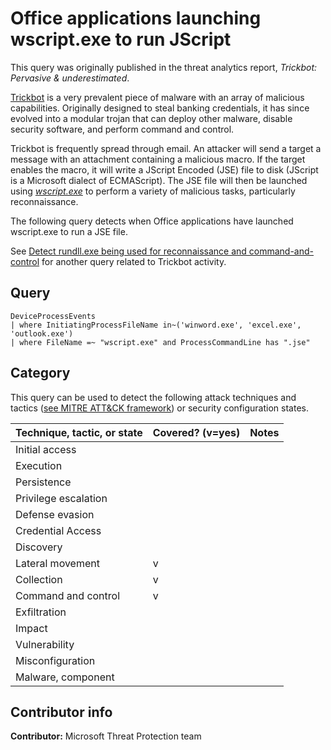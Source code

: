 # Office applications launching wscript.exe to run JScript

This query was originally published in the threat analytics report, *Trickbot: Pervasive & underestimated*.

[Trickbot](https://attack.mitre.org/software/S0266/) is a very prevalent piece of malware with an array of malicious capabilities. Originally designed to steal banking credentials, it has since evolved into a modular trojan that can deploy other malware, disable security software, and perform command and control.

Trickbot is frequently spread through email. An attacker will send a target a message with an attachment containing a malicious macro. If the target enables the macro, it will write a JScript Encoded (JSE) file to disk (JScript is a Microsoft dialect of ECMAScript). The JSE file will then be launched using *[wscript.exe](https://docs.microsoft.com/en-us/windows-server/administration/windows-commands/wscript)* to perform a variety of malicious tasks, particularly reconnaissance.

The following query detects when Office applications have launched wscript.exe to run a JSE file.

See [Detect rundll.exe being used for reconnaissance and command-and-control](../Command%20and%20Control/recon-with-rundll.md) for another query related to Trickbot activity.

## Query

```Kusto
DeviceProcessEvents 
| where InitiatingProcessFileName in~('winword.exe', 'excel.exe', 'outlook.exe') 
| where FileName =~ "wscript.exe" and ProcessCommandLine has ".jse" 
```

## Category

This query can be used to detect the following attack techniques and tactics ([see MITRE ATT&CK framework](https://attack.mitre.org/)) or security configuration states.

| Technique, tactic, or state | Covered? (v=yes) | Notes |
|-|-|-|
| Initial access |  |  |
| Execution |  |  |
| Persistence |  |  |
| Privilege escalation |  |  |
| Defense evasion |  |  |
| Credential Access |  |  |
| Discovery |  |  |
| Lateral movement | v |  |
| Collection | v |  |
| Command and control | v |  |
| Exfiltration |  |  |
| Impact |  |  |
| Vulnerability |  |  |
| Misconfiguration |  |  |
| Malware, component |  |  |

## Contributor info

**Contributor:** Microsoft Threat Protection team
